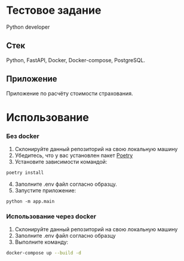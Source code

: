 
# Тестовое задание

Python developer

## Стек

Python, FastAPI, Docker, Docker-compose, PostgreSQL.


## Приложение
Приложение по расчёту стоимости страхования.   

# Использование
### Без docker
1. Склонируйте данный репозиторий на свою локальную машину
2. Убедитесь, что у вас установлен пакет [Poetry](https://python-poetry.org/docs/)
3. Установите зависимости командой:
```sh
poetry install
```
4. Заполните .env файл согласно образцу.
5. Запустите приложение:
```
python -m app.main
```

### Использование через docker
1. Склонируйте данный репозиторий на свою локальную машину
2. Заполните .env файл согласно образцу   
3. Выполните команду:
```sh
docker-compose up --build -d
```
